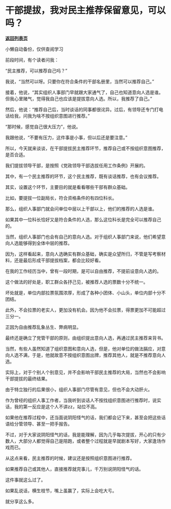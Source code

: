 # 干部提拔，我对民主推荐保留意见，可以吗？

[**返回列表页**](/gzh/费曼的小茶馆)

小懒自动备份，仅供查阅学习

前段时间，有个读者问我：

  

“民主推荐，可以推荐自己吗？”

  

我说，“当然可以呀。只要你在符合条件的干部名册里，当然可以推荐自己。”

  

接着，他说，“其实组织人事部门早就跟大家通气了，自己也知道意向人选是谁。但我心里赌气，觉得我自己也应该是提拔意向人选。所以，我推荐了自己。”

  

然后，他说：“推荐自己后，当时谈话的同事都很诧异。过后，有领导还专门打电话给我，问我为啥不按组织意图进行推荐。”

  

“那时候，感觉自己很大压力”，他说。

  

我跟他说，“不要有压力，这件事是小事，但以后还是要注意。”

  

所以，今天就来谈谈，在干部提拔民主推荐环节，推荐自己或不按组织意图推荐，是否合适。

  

我们提拔领导干部，是按照《党政领导干部选拔任用工作条例》开展的。

  

其中，有一个民主推荐的环节，这个民主推荐，既有谈话推荐，也有会议推荐。

  

其实，设置这个环节，主要目的就是看看哪些干部有群众基础。

  

比如，要提拔一位副局长，符合资格条件的有四位科长。

  

那么，组织人事部门就会问单位中层以上干部以上，他们的推荐的人选是谁。

  

如果其中一位科长恰好又是符合条件的人选，那么这位科长是完全可以推荐自己的。

  

当然，组织人事部门也会有自己的意向人选。对于组织人事部门来说，他们希望意向人选能够得到全体中层的推荐。

  

因为，这样看起来，意向人选确实有群众基础，确实是众望所归，不管是写考察材料，还是最后形成干部提拔档案，都会比较好看。

  

在我的工作经历当中，曾有一段时期，是可以自由推荐，不提前设意向人选的。

  

这个做法的好处是，职工群众各抒己见，被推荐人选的票数十分不统一。

  

坏处就是，单位内部拉票氛围浓厚，形成了各种小团体、小山头，单位内部十分不团结。

  

此外，不会拉票的老实人，更加没有机会。因为他不会拉票，得票更加不可能超过三分一。

  

正因为自由推荐乱象丛生、弊病明显。

  

最终还是确立了党管干部的原则，由组织提出意向人选，再通过民主推荐来背书。

  

当然，有些人虽然知道了组织意图和意向人选，但是，他对单位的做法膈应，对意向人选不满，于是，他就故意不按组织意图出牌，推荐其他人，就是不推荐意向人选。

  

实际上，对于个别人个别意见，并不会影响干部民主推荐的大局，当然也不会影响干部提拔的最终结果。

  

由于特立独行的后果很小，组织人事部门尽管有意见，但也不会大动肝火。

  

作为曾经的组织人事工作者，当我听到谈话人不按找组织意图进行推荐时，说实话，我的第一反应是这个人不讲zz，站位不高。

  

如果他在推荐过程中，还当面说阴阳怪气的话，我们都会记下来，甚至会把这些话语给分管领导、甚至一把手报告。

  

不过，对于大家说阴阳怪气的话，我是能理解，因为几乎每次提拔，开心的只有少数人，大部分人都觉得自己是陪跑，或者整个过程就是早就剧本写好，大家逢场作戏而已。

  

从这点来看，民主推荐的时候，建议还是按照组织意图进行推荐。

  

如果推荐自己或其他人，直接推荐就完事儿，千万别说阴阳怪气的话。

  

这件事就这么过了。

  

如果乱说话，横生枝节，嘴上虽赢了，实际上会吃大亏。

  

就分享这么多。

